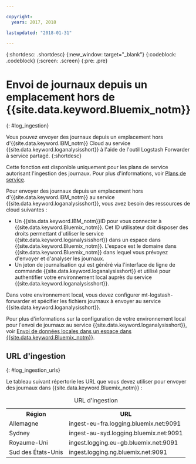 ```yaml
---

copyright:
  years: 2017, 2018

lastupdated: "2018-01-31"

---
```


{:shortdesc: .shortdesc}
{:new_window: target="_blank"}
{:codeblock: .codeblock}
{:screen: .screen}
{:pre: .pre}


# Envoi de journaux depuis un emplacement hors de {{site.data.keyword.Bluemix_notm}}
{: #log_ingestion}

Vous pouvez envoyer des journaux depuis un emplacement hors d'{{site.data.keyword.IBM_notm}} Cloud au service {{site.data.keyword.loganalysisshort}} à l'aide de l'outil Logstash Forwarder à service partagé. 
{:shortdesc}

Cette fonction est disponible uniquement pour les plans de service autorisant l'ingestion des journaux. Pour plus d'informations, voir [Plans de service](/docs/services/CloudLogAnalysis/log_analysis_ov.html#plans).

Pour envoyer des journaux depuis un emplacement hors d'{{site.data.keyword.IBM_notm}} au service {{site.data.keyword.loganalysisshort}}, vous avez besoin des ressources de cloud suivantes :

* Un {{site.data.keyword.IBM_notm}}ID pour vous connecter à {{site.data.keyword.Bluemix_notm}}. Cet ID utilisateur doit disposer des droits permettant d'utiliser le service {{site.data.keyword.loganalysisshort}} dans un espace dans {{site.data.keyword.Bluemix_notm}}. L'espace est le domaine dans {{site.data.keyword.Bluemix_notm}} dans lequel vous prévoyez d'envoyer et d'analyser les journaux.
* Un jeton de journalisation qui est généré via l'interface de ligne de commande {{site.data.keyword.loganalysisshort}} et utilisé pour authentifier votre environnement local auprès du service {{site.data.keyword.loganalysisshort}}.  

Dans votre environnement local, vous devez configurer mt-logstash-forwarder et spécifier les fichiers journaux à envoyer au service {{site.data.keyword.loganalysisshort}}.

Pour plus d'informations sur la configuration de votre environnement local pour l'envoi de journaux au service {{site.data.keyword.loganalysisshort}}, voir [Envoi de données locales dans un espace dans {{site.data.keyword.Bluemix_notm}}](/docs/services/CloudLogAnalysis/how-to/send-data/send_data_mt.html#send_data_mt).



## URL d'ingestion
{: #log_ingestion_urls}

Le tableau suivant répertorie les URL que vous devez utiliser pour envoyer des journaux dans {{site.data.keyword.Bluemix_notm}} :

<table>
  <caption>URL d'ingestion</caption>
    <tr>
      <th>Région</th>
      <th>URL</th>
    </tr>
  <tr>
    <td>Allemagne</td>
	  <td>ingest-eu-fra.logging.bluemix.net:9091</td>
  </tr>
  <tr>
    <td>Sydney</td>
	  <td>ingest-au-syd.logging.bluemix.net:9091</td>
  </tr>
  <tr>
    <td>Royaume-Uni</td>
	  <td>ingest.logging.eu-gb.bluemix.net:9091</td>
  </tr>
  <tr>
    <td>Sud des États-Unis</td>
	  <td>ingest.logging.ng.bluemix.net:9091</td>
  </tr>
</table>


